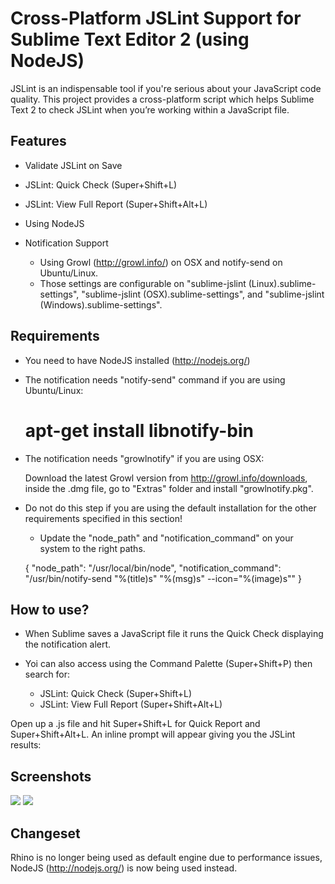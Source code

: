 Cross-Platform JSLint Support for Sublime Text Editor 2 (using NodeJS)
========================

JSLint is an indispensable tool if you're serious about your JavaScript code quality. This project provides a cross-platform script which helps Sublime Text 2 to check JSLint when you’re working within a JavaScript file.

Features
-------------

- Validate JSLint on Save

- JSLint: Quick Check (Super+Shift+L)

- JSLint: View Full Report (Super+Shift+Alt+L)

- Using NodeJS

- Notification Support
	- Using Growl (http://growl.info/) on OSX and notify-send on Ubuntu/Linux.
	- Those settings are configurable on "sublime-jslint (Linux).sublime-settings", "sublime-jslint (OSX).sublime-settings", and "sublime-jslint (Windows).sublime-settings".

Requirements
-------------

- You need to have NodeJS installed (http://nodejs.org/)

- The notification needs "notify-send" command if you are using Ubuntu/Linux:

	# apt-get install libnotify-bin

- The notification needs "growlnotify" if you are using OSX:

	Download the latest Growl version from http://growl.info/downloads, inside the .dmg file, go to "Extras" folder and install "growlnotify.pkg".

- Do not do this step if you are using the default installation for the other requirements specified in this section!
	
	- Update the "node_path" and "notification_command" on your system to the right paths.

	{
		"node_path": "/usr/local/bin/node",
		"notification_command": "/usr/bin/notify-send \"%(title)s\" \"%(msg)s\" --icon=\"%(image)s\""
	}

How to use?
-------------

- When Sublime saves a JavaScript file it runs the Quick Check displaying the notification alert.

- Yoi can also access using the Command Palette (Super+Shift+P) then search for:

	- JSLint: Quick Check (Super+Shift+L)
	- JSLint: View Full Report (Super+Shift+Alt+L)

Open up a .js file and hit Super+Shift+L for Quick Report and Super+Shift+Alt+L. An inline prompt will appear giving you the JSLint results:

Screenshots
-------------

![](https://github.com/eduardolundgren/sublime-jslint/raw/master/images/screenshot.png)
![](https://github.com/eduardolundgren/sublime-jslint/raw/master/images/preview.png)

Changeset
-------------

Rhino is no longer being used as default engine due to performance issues, NodeJS (http://nodejs.org/) is now being used instead.